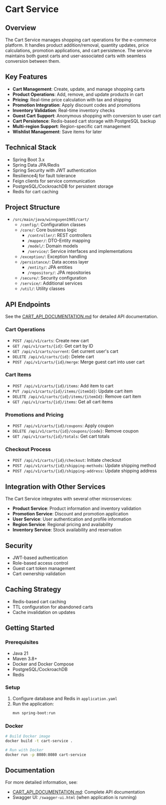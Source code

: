 # Cart Service

## Overview

The Cart Service manages shopping cart operations for the e-commerce platform. It handles product addition/removal, quantity updates, price calculations, promotion applications, and cart persistence. The service maintains both guest carts and user-associated carts with seamless conversion between them.

## Key Features

- **Cart Management**: Create, update, and manage shopping carts
- **Product Operations**: Add, remove, and update products in cart
- **Pricing**: Real-time price calculation with tax and shipping
- **Promotion Integration**: Apply discount codes and promotions
- **Inventory Validation**: Real-time inventory checks
- **Guest Cart Support**: Anonymous shopping with conversion to user cart
- **Cart Persistence**: Redis-based cart storage with PostgreSQL backup
- **Multi-region Support**: Region-specific cart management
- **Wishlist Management**: Save items for later

## Technical Stack

- Spring Boot 3.x
- Spring Data JPA/Redis
- Spring Security with JWT authentication
- Resilience4j for fault tolerance
- Feign clients for service communication
- PostgreSQL/CockroachDB for persistent storage
- Redis for cart caching

## Project Structure

- `/src/main/java/winnguyen1905/cart/`
  - `/config/`: Configuration classes
  - `/core/`: Core business logic
    - `/controller/`: REST controllers
    - `/mapper/`: DTO-Entity mapping
    - `/model/`: Domain models
    - `/service/`: Service interfaces and implementations
  - `/exception/`: Exception handling
  - `/persistance/`: Data access layer
    - `/entity/`: JPA entities
    - `/repository/`: JPA repositories
  - `/secure/`: Security configuration
  - `/service/`: Additional services
  - `/util/`: Utility classes

## API Endpoints

See the [CART_API_DOCUMENTATION.md](./CART_API_DOCUMENTATION.md) for detailed API documentation.

### Cart Operations

- `POST /api/v1/carts`: Create new cart
- `GET /api/v1/carts/{id}`: Get cart by ID
- `GET /api/v1/carts/current`: Get current user's cart
- `DELETE /api/v1/carts/{id}`: Delete cart
- `POST /api/v1/carts/{id}/merge`: Merge guest cart into user cart

### Cart Items

- `POST /api/v1/carts/{id}/items`: Add item to cart
- `PUT /api/v1/carts/{id}/items/{itemId}`: Update cart item
- `DELETE /api/v1/carts/{id}/items/{itemId}`: Remove cart item
- `GET /api/v1/carts/{id}/items`: Get all cart items

### Promotions and Pricing

- `POST /api/v1/carts/{id}/coupons`: Apply coupon
- `DELETE /api/v1/carts/{id}/coupons/{code}`: Remove coupon
- `GET /api/v1/carts/{id}/totals`: Get cart totals

### Checkout Process

- `POST /api/v1/carts/{id}/checkout`: Initiate checkout
- `POST /api/v1/carts/{id}/shipping-methods`: Update shipping method
- `POST /api/v1/carts/{id}/shipping-address`: Update shipping address

## Integration with Other Services

The Cart Service integrates with several other microservices:

- **Product Service**: Product information and inventory validation
- **Promotion Service**: Discount and promotion application
- **User Service**: User authentication and profile information
- **Region Service**: Regional pricing and availability
- **Inventory Service**: Stock availability and reservation

## Security

- JWT-based authentication
- Role-based access control
- Guest cart token management
- Cart ownership validation

## Caching Strategy

- Redis-based cart caching
- TTL configuration for abandoned carts
- Cache invalidation on updates

## Getting Started

### Prerequisites

- Java 21
- Maven 3.8+
- Docker and Docker Compose
- PostgreSQL/CockroachDB
- Redis

### Setup

1. Configure database and Redis in `application.yaml`
2. Run the application:
   ```bash
   mvn spring-boot:run
   ```

### Docker

```bash
# Build Docker image
docker build -t cart-service .

# Run with Docker
docker run -p 8080:8080 cart-service
```

## Documentation

For more detailed information, see:
- [CART_API_DOCUMENTATION.md](./CART_API_DOCUMENTATION.md): Complete API documentation
- Swagger UI: `/swagger-ui.html` (when application is running) 
